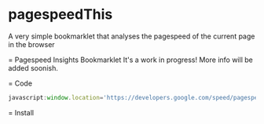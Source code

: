 pagespeedThis
=============

A very simple bookmarklet that analyses the pagespeed of the current page in the browser

= Pagespeed Insights Bookmarklet
It's a work in progress! More info will be added soonish.

= Code

```javascript
javascript:window.location='https://developers.google.com/speed/pagespeed/insights/?url='+encodeURI(window.location);
```

= Install
